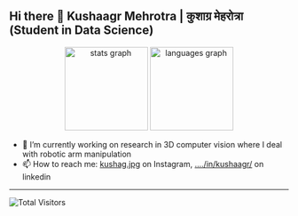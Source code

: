 ## Hi there 👋 Kushaagr Mehrotra | कुशाग्र मेहरोत्रा (Student in Data Science)

<!--
**kushaagr/kushaagr** is a ✨ _special_ ✨ repository because its `README.md` (this file) appears on your GitHub profile.

Here are some ideas to get you started:

- 🔭 I’m currently working on ...
- 🌱 I’m currently learning ...
- 👯 I’m looking to collaborate on ...
- 🤔 I’m looking for help with ...
- 💬 Ask me about ...
- 📫 How to reach me: ...
- 😄 Pronouns: ...
- ⚡ Fun fact: ...
-->

<div align="center">
  <img src="https://github-readme-stats.vercel.app/api?username=kushaagr&hide_title=false&hide_rank=false&show_icons=true&include_all_commits=true&count_private=true&disable_animations=false&theme=dracula&locale=en&hide_border=false" height="150" alt="stats graph"  />
  <img src="https://github-readme-stats.vercel.app/api/top-langs?username=kushaagr&locale=en&hide_title=false&layout=compact&card_width=320&langs_count=5&theme=dracula&hide_border=false" height="150" alt="languages graph"  />
</div>

- 🔭 I’m currently working on research in 3D computer vision where I deal with robotic arm manipulation
- 📫 How to reach me: [kushag.jpg](https://www.instagram.com/kushag.jpg) on Instagram, [..../in/kushaagr/](https://www.linkedin.com/in/kushaagr/) on linkedin

----

![Total Visitors](https://api.visitorbadge.io/api/VisitorHit?user=kushaagr&repo=kushaagr&countColor=%237B1E7A)
